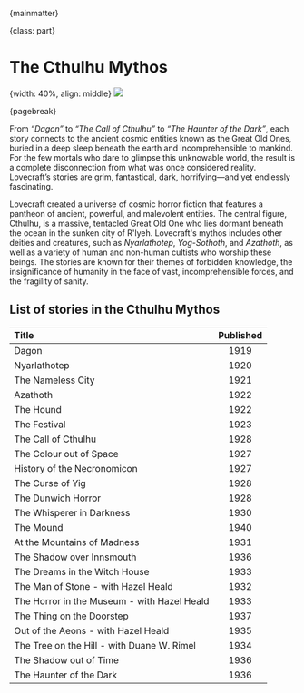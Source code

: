 {mainmatter}

{class: part}

# The Cthulhu Mythos

{width: 40%, align: middle}
![](cthulhu-drawing.png)

{pagebreak}

From _“Dagon”_ to _“The Call of Cthulhu”_ to _“The Haunter of the Dark”_, each story connects to the ancient cosmic entities known as the Great Old
Ones, buried in a deep sleep beneath the earth and incomprehensible to mankind. For the few mortals who dare to glimpse this unknowable world, the
result is a complete disconnection from what was once considered reality. Lovecraft’s stories are grim, fantastical, dark, horrifying—and yet
endlessly fascinating.

Lovecraft created a universe of cosmic horror fiction that features a pantheon of ancient, powerful, and malevolent entities. The central
figure, Cthulhu, is a massive, tentacled Great Old One who lies dormant beneath the ocean in the sunken city of R'lyeh. Lovecraft's mythos includes
other deities and creatures, such as _Nyarlathotep_, _Yog-Sothoth_, and _Azathoth_, as well as a variety of human and non-human cultists who
worship these beings. The stories are known for their themes of forbidden knowledge, the insignificance of humanity in the face of vast,
incomprehensible forces, and the fragility of sanity.

## List of stories in the Cthulhu Mythos

| Title                                       | Published |
|:--------------------------------------------|:---------:|
| Dagon                                       |   1919    | 
| Nyarlathotep                                |   1920    | 
| The Nameless City                           |   1921    | 
| Azathoth                                    |   1922    | 
| The Hound                                   |   1922    | 
| The Festival                                |   1923    | 
| The Call of Cthulhu                         |   1928    | 
| The Colour out of Space                     |   1927    | 
| History of the Necronomicon                 |   1927    | 
| The Curse of Yig                            |   1928    | 
| The Dunwich Horror                          |   1928    | 
| The Whisperer in Darkness                   |   1930    | 
| The Mound                                   |   1940    |
| At the Mountains of Madness                 |   1931    |
| The Shadow over Innsmouth                   |   1936    | 
| The Dreams in the Witch House               |   1933    | 
| The Man of Stone - with Hazel Heald         |   1932    | 
| The Horror in the Museum - with Hazel Heald |   1933    | 
| The Thing on the Doorstep                   |   1937    |
| Out of the Aeons - with Hazel Heald         |   1935    |
| The Tree on the Hill - with Duane W. Rimel  |   1934    |
| The Shadow out of Time                      |   1936    |
| The Haunter of the Dark                     |   1936    |

